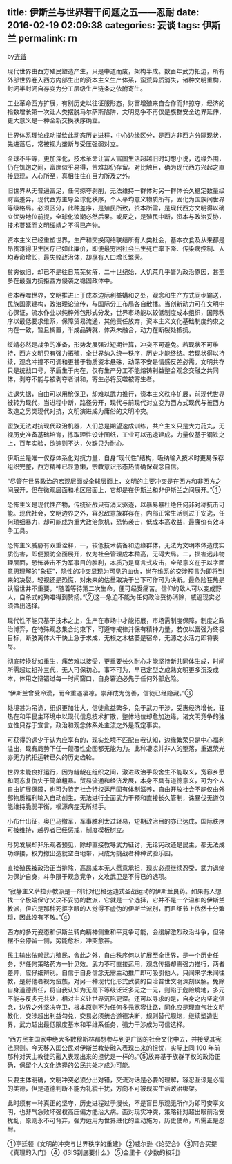title: 伊斯兰与世界若干问题之五——忍耐
date: 2016-02-19 02:09:38
categories: 妄谈
tags: 伊斯兰
permalink: rn
---
by[齐谐](http://caute.net/about/)

现代世界由西方殖民塑造产生，只是中道而废，架构半成。数百年武力拓边，所有外部世界卷入西方内部生出的资本主义生产体系，蛮荒异质消失，诸种文明重构，封闭半封闭自存变为分工层级生产链条之依附寄生。

工业革命西方扩展，有别历史以往征服形态，财富增殖来自合作而非掠夺，经济的指数增长第一次让人类摆脱马尔萨斯陷阱，文明竞争不再仅是族群安全边界延伸，更大意义是一种全新交换秩序确立。
<!--more-->

世界体系理论成功描绘此动态历史进程，中心边缘区分，是西方非西方分隔现状，先进落后，常被视为垄断与受压强弱对立。

全球不平等，更加深化，技术革命让富人富国生活超越旧时幻想小说，边缘外围，仍在饥饱之间，富庶似乎易得，苦难却仍存留。对比触目，确为现代西方兴起之直接显现，人心所至，真相往往在目力所及之外。

旧世界从无普遍富足，任何掠夺剥削，无法维持一群体对另一群体长久稳定数量级财富差异，现代西方主导全球化秩序，个人平均意义物质所有，固化为国族间世界等级格局。必须区分，此种差序，是殖民所致，资本所需，是现代西方文明得以确立优势地位前提，全球化浪潮必然后果。或反之，是殖民中断，资本与政治妥协，技术蔓延而文明绥靖之不得已产物。

资本主义已经重塑世界，生产和交换网络联结所有人类社会，基本衣食及从来都是昂贵难得卫生医疗已如此廉价，即便最穷困社会出生死亡率下降、传染病控制、人均寿命增长，最失败政治体，却享有人口增长繁荣。

贫穷依旧，却已不是往日荒芜贫瘠，二十世纪始，大饥荒几乎皆为政治原因，甚至多在最强力抗拒西方侵袭之稳固政体中。

资本吞噬世界，文明推进止于成本边际利益媾和之处，观念和生产方式同步输送，民族国家建构，政治理论流传，与国际分工布局各自散播。当创新动力可在文明中心保证，流水作业以纯粹外包形式分发，世界市场能以较低制度成本组织，国际秩序以最低要求维系，保障贸易流通，其他责任放弃，资本主义文化基础制度约束之内在一致，暂且搁置，半成品铸就，体系未融合，动力在断裂处抵抗。

绥靖必然是战争的准备，形势发展强过短期计算，冲突不可避免。若现状不可维持，西方文明只有强力拓殖，全世界纳入统一秩序，历史才能终结。若现状得以持续，观念冲撞不可调和更甚于物质资本悬殊，动荡不安是情感反差必需。文明共存只是统战口号，矛盾生于内在，仅有生产分工不能熔铸利益整合观念交融之共同体，剥夺不能与被剥夺者讲和，寄生必将反噬被寄生者。

进退失据，自由可以用枪保卫，却难以武力推行，资本主义秩序扩展，前现代世界被转为现代，当进程中断，路径分开，现代与前现代对立变为西方式现代与被西方改造之另类现代对抗，文明演进成为庸俗的文明冲突。

蛮族无法对抗现代政治机器，人们总是期望速成训练，共产主义只是大力药丸，无视历史准备基础培育，拣取理性设计图纸，工业可以迅速建成，力量仅基于钢铁之上，百年实验，欲速则不达，欠缺只为耐心。

伊斯兰是唯一仅存体系化对抗力量，自身“现代性”结构，吸纳输入技术时更易保存组织完整，西方精神已显惫懒，宗教意识形态热情确保观念自信。

“尽管在世界政治的宏观层面或全球层面上，文明的主要冲突是在西方和非西方之间展开，但在微观层面和地区层面上，它却是在伊斯兰和非伊斯兰之间展开。”①

恐怖主义是现代性产物，传统征战只有消灭驱逐，以暴易暴杜绝任何非对称抗击可能。现代社会，文明边界之外，容忍敌意族群存在，内部正常生活则过于安逸，任何琐细暴力，却可能成为重大政治危机，恐怖袭击，低成本高收益，最廉价有效斗争工具。

恐怖主义威胁有双重诠释，一，较低技术装备和边缘群体，无法为文明本体造成实质伤害，即便预防全面展开，仅为社会管理成本稍高，无碍大局。二，损害远非物理层面，恐怖袭击不为军事目的胜利，本质乃是寓言式攻击，全部意义在于以字面意思理解的“象征”，隐性的冲突显现为可见的血仇，尚在维系的交涉预言为即将到来的决裂。轻视还是恐慌，对未来的估量取决于当下可作可为决断。最危险狂热是认俗世并不重要，“随着等待第二次生命，便可经受痛苦。信仰的敌人可以变成野人，自杀式的殉难得到赞扬。”②这一急迫不能为任何政治妥协消除，威逼现实必须做出选择。

现代性不能只基于技术之上，生产在市场中才能拓展，市场需制度保障，制度之政治博弈，在特殊观念集合约束下，可遵守戒律并保有精神力量。若仅以富强为终极目标，断肢离体大干快上急于求成，无根之木枯萎是宿命，无源之水活力即将丧尽。

彻底转换犹如重生，痛苦难以接受，更重要长久耐心才能坚持新共同体生成，时间所需超过祖孙三代，无人可保初心。事不可为，早已定型之成熟文明更多沉没成本，体用之辩错过每一时间窗口，自身窘迫必先于任何外部危险。

“伊斯兰曾受冷漠，而今重遇凄凉。崇拜成为伪善，信徒已经隐藏。”③

处境甚为吊诡，组织更加壮大，信徒愈益繁多，免于武力干涉，受惠经济增长，狂热在和平民主环境中以现代信息技术扩散，整体地位却愈加边缘，诸文明竞争的独立性只存于宣言，政治和观念体系处主流之外是既定事实。

可获得的远少于认为应享有的，现实处境不匹配自我认知，边缘繁荣只是中心福利溢出，现有局势下任一颠覆性企图都无能为力。此种凄凉并非人的堕落，重返荣光亦无力抗拒运转已久的历史齿轮。

世界未能良好运行，因为龌龊在组织之间，激进政治手段舍生不能取义，宽容乡愿和同态复仇失于简单粗暴。贸易流通和经济发展，本身不具有道德意义，可为个人自由扩展保障，也可为特定社会特权运用固有体制滋养，自由开放社会不能仅由外部物质福利输入自动创生。无法进行全面武力干预和直接长久管制，诛暴伐无道仅能维持脆弱平衡，根源病症无所措手。

小布什出征，奥巴马撤军，军事胜利太过轻易，短期政治目的亦已达成，国际秩序可被维持，越界者已经惩戒，制度模板树立。

形势发展却非乐观者预见，除却直接教导武力征讨，无论宪政还是民主，都无法成功嫁接，权力撤出造就空白地带，只成为挑战者种种试验乐园。

直接殖民被政治正当排除，高昂成本无人愿意承担，现实必须继续忍受，武力退缩为保护自身，斗争限于观念竞争，文攻武卫是不得已的选项。

“寂静主义萨拉菲教派是一剂针对巴格达迪式圣战运动的伊斯兰良药。如果有人想找一个极端保守又决不妥协的教派，它就是一个选择，它并不是一个温和的伊斯兰教派，但它是那种死抠字眼的人觉得不虚伪的伊斯兰派别，而且细节上依然十分繁琐，因此没有不敬。”④

西方的多元姿态和伊斯兰转向精神侧重和平竞争可能，会缓解激烈政治斗争，但钟摆不会停留一侧，势能愈积，冲突愈甚。

民主输出依赖武力殖民，舍此之外，自由秩序何以扩展至全世界，是一个历史任务，非任何策略药方一针见效。武力不可直接运用，观念传播却需强力推行，两者差异，应仔细辨别。自信于自身信念无需主动推广即可吸引他人，只闻来学未闻往教，是将他者视为蛮族，对另一种现代化形式武装的自洽普世文明深刻误解。免除自身道德责任，将自我认知为无高下等级泛泛多元之一元，则陷于危险境地，多元不能与反多元共处，相对主义让世界沉陷更深。还可以寻求的是，自身之内坚定信念，边界之外坚决守卫，根本原则不为任何多元宽容让路，同化应是理直气壮文明教化，交涉超出利益勾兑，交易必须统合道德决断，规则替代舰炮，继续塑造世界，武力超出最低限度基本和平维系任务，强力干涉成为可信选择。

“西方民主国家中绝大多数穆斯林都想参与到更广阔的社会文化中去，并接受其宪法原则。今天移入囯公民对伊斯兰教徒融入表现出来的担忧，实际上同 100 年前那种对天主教徒的融入表现出来的担忧是一样的。”⑤放弃基于族群平权的政治正确，保留个人文化选择的公民共处才成为可能。

只要主体明确，文明冲突必须分出对错，交流对话是必要的理解，容忍互谅是必需的美德，但是道德判断不能为礼貌干扰，方向不可被现实生活政治绑架。

此时须有一种真正的坚守，历史进程过于漫长，不是盲目乐观无所作为即可安享文明，也非气急败坏强权高压偏方能治大病。面对现实冲突，策略针对超出眼前治安扰乱，原则永不可背弃，强力运用为世界进化的主动施为，历史使命，所需正是忍耐。

①亨廷顿《文明的冲突与世界秩序的重建》
②威尔逊《论契合》
③阿合买提《真理的入门》
④《ISIS到底要什么》
⑤金里卡《少数的权利》